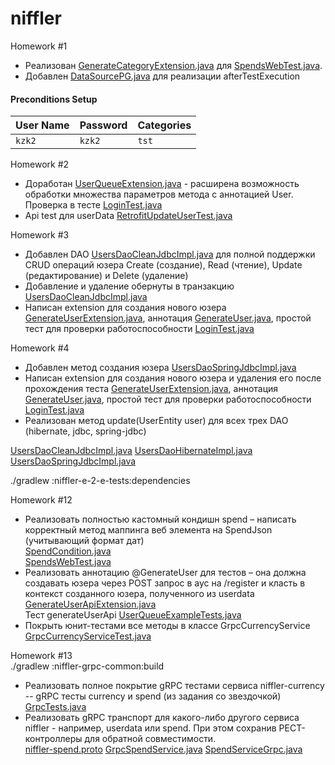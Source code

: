 
# niffler  

Homework #1
* Реализован [GenerateCategoryExtension.java](src%2Ftest%2Fjava%2Fniffler%2Fextensions%2FGenerateCategoryExtension.java) для [SpendsWebTest.java](src%2Ftest%2Fjava%2Fniffler%2Ftest%2FSpendsWebTest.java).
* Добавлен [DataSourcePG.java](src%2Ftest%2Fjava%2FdbHelper%2FDataSourcePG.java) для реализации afterTestExecution

#### Preconditions Setup


| User Name | Password | Categories |
|:----------|:---------|:-----------|
| `kzk2`    | `kzk2`   | `tst`      | 


Homework #2
* Доработан [UserQueueExtension.java](src%2Ftest%2Fjava%2Fniffler%2Fjupiter%2Fextension%2FUserQueueExtension.java) - расширена возможность обработки множества параметров метода с аннотацией User. Проверка в тесте [LoginTest.java](src%2Ftest%2Fjava%2Fniffler%2Ftest%2FLoginTest.java)
* Api test для userData [RetrofitUpdateUserTest.java](src%2Ftest%2Fjava%2Fniffler%2Ftest%2FapiTest%2FRetrofitUpdateUserTest.java)

Homework #3
* Добавлен DAO [UsersDaoCleanJdbcImpl.java](src%2Ftest%2Fjava%2FdbHelper%2Fdao%2FUsersDaoCleanJdbcImpl.java) для полной поддержки CRUD операций юзера Create (создание), Read (чтение), Update (редактирование) и Delete (удаление)
* Добавление и удаление обернуты в транзакцию [UsersDaoCleanJdbcImpl.java](src%2Ftest%2Fjava%2FdbHelper%2Fdao%2FUsersDaoCleanJdbcImpl.java)
* Написан extension для создания нового юзера [GenerateUserExtension.java](src%2Ftest%2Fjava%2Fniffler%2Fjupiter%2Fextension%2Fuser%2FGenerateUserExtension.java), 
аннотация [GenerateUser.java](src%2Ftest%2Fjava%2Fniffler%2Fjupiter%2Fannotation%2FGenerateUser.java), простой тест для проверки работоспособности [LoginTest.java](src%2Ftest%2Fjava%2Fniffler%2Ftest%2Fui%2FLoginTest.java)

Homework #4
* Добавлен метод создания юзера [UsersDaoSpringJdbcImpl.java](src%2Ftest%2Fjava%2FdbHelper%2Fdao%2FUsersDaoSpringJdbcImpl.java)
* Написан extension для создания нового юзера и удаления его после прохождения теста [GenerateUserExtension.java](src%2Ftest%2Fjava%2Fniffler%2Fjupiter%2Fextension%2Fuser%2FGenerateUserExtension.java),
  аннотация [GenerateUser.java](src%2Ftest%2Fjava%2Fniffler%2Fjupiter%2Fannotation%2FGenerateUser.java), простой тест для проверки работоспособности [LoginTest.java](src%2Ftest%2Fjava%2Fniffler%2Ftest%2Fui%2FLoginTest.java)
* Реализован метод update(UserEntity user) для всех трех DAO (hibernate, jdbc, spring-jdbc)

[UsersDaoCleanJdbcImpl.java](src%2Ftest%2Fjava%2FdbHelper%2Fdao%2FUsersDaoCleanJdbcImpl.java)
[UsersDaoHibernateImpl.java](src%2Ftest%2Fjava%2FdbHelper%2Fdao%2FUsersDaoHibernateImpl.java)
[UsersDaoSpringJdbcImpl.java](src%2Ftest%2Fjava%2FdbHelper%2Fdao%2FUsersDaoSpringJdbcImpl.java)


./gradlew :niffler-e-2-e-tests:dependencies

Homework #12
* Реализовать полностью кастомный кондишн spend – написать корректный метод маппинга веб элемента на SpendJson (учитывающий формат дат) <br> 
[SpendCondition.java](src%2Ftest%2Fjava%2Fguru%2Fqa%2Fniffler%2Fpage%2FselenideCondition%2FSpendCondition.java) <br>
[SpendsWebTest.java](src%2Ftest%2Fjava%2Fguru%2Fqa%2Fniffler%2Ftest%2Fui%2FSpendsWebTest.java)
* Реализовать аннотацию @GenerateUser для тестов – она должна создавать юзера через POST запрос в аус на /register и класть в контекст созданного юзера, полученного из userdata <br>
[GenerateUserApiExtension.java](src%2Ftest%2Fjava%2Fguru%2Fqa%2Fniffler%2Fjupiter%2Fextension%2Fuser%2FGenerateUserApiExtension.java)<br>
Тест generateUserApi [UserQueueExampleTests.java](src%2Ftest%2Fjava%2Fguru%2Fqa%2Fniffler%2Ftest%2FsoutTests%2FUserQueueExampleTests.java)
* Покрыть юнит-тестами все методы в классе GrpcCurrencyService <br>
[GrpcCurrencyServiceTest.java](..%2Fniffler-currency%2Fsrc%2Ftest%2Fjava%2Fguru%2Fqa%2Fniffler%2Fservice%2FGrpcCurrencyServiceTest.java)

Homework #13 <br>
./gradlew :niffler-grpc-common:build
* Реализовать полное покрытие gRPC тестами сервиса niffler-currency <br>
--  gRPC тесты currency и spend (из задания со звездочкой) [GrpcTests.java](src%2Ftest%2Fjava%2Fguru%2Fqa%2Fniffler%2Ftest%2Fgrpc%2FGrpcTests.java)
* Реализовать gRPC транспорт для какого-либо другого сервиса niffler - например, userdata или spend.
  При этом сохранив РЕСТ-контроллеры для обратной совместимости. <br>
[niffler-spend.proto](..%2Fniffler-grpc-common%2Fsrc%2Fmain%2Fproto%2Fniffler-spend.proto)
[GrpcSpendService.java](..%2Fniffler-spend%2Fsrc%2Fmain%2Fjava%2Fniffler%2Fservice%2FGrpcSpendService.java)
[SpendServiceGrpc.java](..%2Fniffler-grpc-common%2Fbuild%2Fgenerated%2Fsource%2Fproto%2Fmain%2Fgrpc%2Fguru%2Fqa%2Fgrpc%2Fniffler%2Fgrpc%2FSpendServiceGrpc.java)


